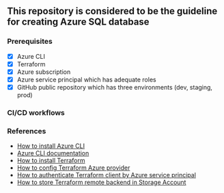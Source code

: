 ## This repository is considered to be the guideline for creating Azure SQL database

### Prerequisites
- [x] Azure CLI
- [x] Terraform
- [x] Azure subscription
- [x] Azure service principal which has adequate roles
- [x] GitHub public repository which has three environments (dev, staging, prod)

### CI/CD workflows

### References
- [How to install Azure CLI](https://learn.microsoft.com/en-us/cli/azure/install-azure-cli)
- [Azure CLI documentation](https://learn.microsoft.com/en-us/cli/azure/reference-docs-index)
- [How to install Terraform](https://developer.hashicorp.com/terraform/tutorials/aws-get-started/install-cli)
- [How to config Terraform Azure provider](https://learn.microsoft.com/en-us/azure/developer/terraform/create-resource-group?tabs=azure-cli)
- [How to authenticate Terraform client by Azure service principal](https://learn.microsoft.com/en-us/azure/developer/terraform/authenticate-to-azure?source=recommendations&tabs=bash)
- [How to store Terraform remote backend in Storage Account](https://learn.microsoft.com/en-us/azure/developer/terraform/store-state-in-azure-storage?tabs=azure-cli)
